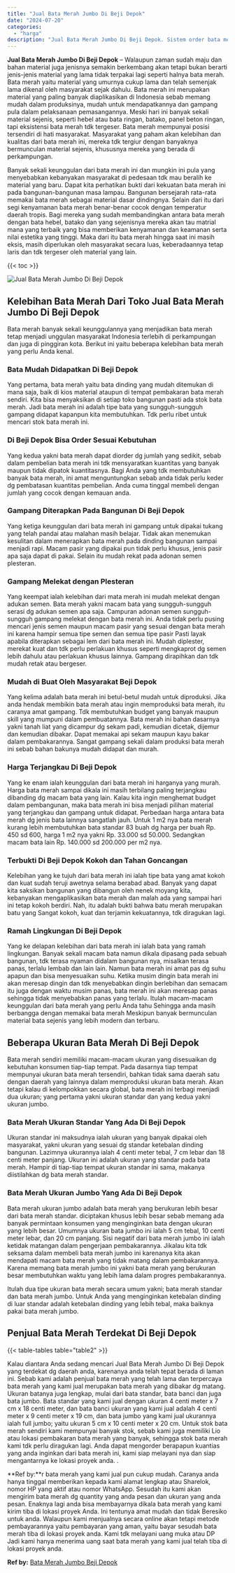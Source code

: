 ```yaml
---
title: "Jual Bata Merah Jumbo Di Beji Depok"
date: "2024-07-20"
categories: 
  - "harga"
description: "Jual Bata Merah Jumbo Di Beji Depok. Sistem order bata merah yang kami jual pun cukup mudah. Caranya anda hanya tinggal memberikan kepada kami alamat lengkap..."
---
```


**Jual Bata Merah Jumbo Di Beji Depok** – Walaupun zaman sudah maju dan bahan material juga jenisnya semakin berkembang akan tetapi bukan berarti jenis-jenis material yang lama tidak terpakai lagi seperti halnya bata merah. Bata merah yaitu material yang umurnya cukup lama dan telah semenjak lama dikenal oleh masyarakat sejak dahulu. Bata merah ini merupakan material yang paling banyak diaplikasikan di Indonesia sebab memang mudah dalam produksinya, mudah untuk mendapatkannya dan gampang pula dalam pelaksanaan pemasangannya. Meski hari ini banyak sekali material sejenis, seperti hebel atau bata ringan, batako, panel beton ringan, tapi eksistensi bata merah tdk tergeser. Bata merah mempunyai posisi tersendiri di hati masyarakat. Masyarakat yang paham akan kelebihan dan kualitas dari bata merah ini, mereka tdk tergiur dengan banyaknya bermunculan material sejenis, khususnya mereka yang berada di perkampungan.

Banyak sekali keunggulan dari bata merah ini dan mungkin ini pula yang menyebabkan kebanyakan masyarakat di pedesaan tdk mau beralih ke material yang baru. Dapat kita perhatikan bukti dari kekuatan bata merah ini pada bangunan-bangunan masa lampau. Bangunan bersejarah rata-rata memakai bata merah sebagai material dasar dindingnya. Selain dari itu dari segi kenyamanan bata merah benar-benar cocok dengan temperatur daerah tropis. Bagi mereka yang sudah membandingkan antara bata merah dengan bata hebel, batako dan yang sejenisnya mereka akan tau matrial mana yang terbaik yang bisa memberikan kenyamanan dan keamanan serta nilai estetika yang tinggi. Maka dari itu bata merah hingga saat ini masih eksis, masih diperlukan oleh masyarakat secara luas, keberadaannya tetap laris dan tdk tergeser oleh material yang lain.

{{< toc >}}

![Jual Bata Merah Jumbo Di Beji Depok](/images/jual-bata-merah-10.png)

## Kelebihan Bata Merah Dari Toko Jual Bata Merah Jumbo Di Beji Depok

Bata merah banyak sekali keunggulannya yang menjadikan bata merah tetap menjadi unggulan masyarakat Indonesia terlebih di perkampungan dan juga di pinggiran kota. Berikut ini yaitu beberapa kelebihan bata merah yang perlu Anda kenal.

### Bata Mudah Didapatkan Di Beji Depok

Yang pertama, bata merah yaitu bata dinding yang mudah ditemukan di mana saja, baik di kios material ataupun di tempat pembakaran bata merah sendiri. Kita bisa menyaksikan di setiap toko bangunan pasti ada stok bata merah. Jadi bata merah ini adalah tipe bata yang sungguh-sungguh gampang didapat kapanpun kita membutuhkan. Tdk perlu ribet untuk mencari stok bata merah ini.

### Di Beji Depok Bisa Order Sesuai Kebutuhan

Yang kedua yakni bata merah dapat diorder dg jumlah yang sedikit, sebab dalam pembelian bata merah ini tdk mensyaratkan kuantitas yang banyak maupun tidak dipatok kuantitasnya. Bagi Anda yang tdk membutuhkan banyak bata merah, ini amat menguntungkan sebab anda tidak perlu keder dg pembatasan kuantitas pembelian. Anda cuma tinggal membeli dengan jumlah yang cocok dengan kemauan anda.

### Gampang Diterapkan Pada Bangunan Di Beji Depok

Yang ketiga keunggulan dari bata merah ini gampang untuk dipakai tukang yang telah pandai atau malahan masih belajar. Tidak akan menemukan kesulitan dalam menerapkan bata merah pada dinding bangunan sampai menjadi rapi. Macam pasir yang dipakai pun tidak perlu khusus, jenis pasir apa saja dapat di pakai. Selain itu mudah rekat pada adonan semen plesteran.

### Gampang Melekat dengan Plesteran

Yang keempat ialah kelebihan dari mata merah ini mudah melekat dengan adukan semen. Bata merah yakni macam bata yang sungguh-sungguh serasi dg adukan semen apa saja. Campuran adonan semen sungguh-sungguh gampang melekat dengan bata merah ini. Anda tidak perlu pusing mencari jenis semen maupun macam pasir yang sesuai dengan bata merah ini karena hampir semua tipe semen dan semua tipe pasir Pasti layak apabila diterapkan sebagai lem dari bata merah ini. Mudah diplester, merekat kuat dan tdk perlu perlakuan khusus seperti mengkaprot dg semen lebih dahulu atau perlakuan khusus lainnya. Gampang dirapihkan dan tdk mudah retak atau bergeser.

### Mudah di Buat Oleh Masyarakat Beji Depok

Yang kelima adalah bata merah ini betul-betul mudah untuk diproduksi. Jika anda hendak membikin bata merah atau ingin memproduksi bata merah, itu caranya amat gampang. Tdk membutuhkan budget yang banyak maupun skill yang mumpuni dalam pembuatannya. Bata merah ini bahan dasarnya yakni tanah liat yang dicampur dg sekam padi, kemudian dicetak, dijemur dan kemudian dibakar. Dapat memakai api sekam maupun kayu bakar dalam pembakarannya. Sangat gampang sekali dalam produksi bata merah ini sebab bahan bakunya mudah didapat dan murah.

### Harga Terjangkau Di Beji Depok

Yang ke enam ialah keunggulan dari bata merah ini harganya yang murah. Harga bata merah sampai dikala ini masih terbilang paling terjangkau dibanding dg macam bata yang lain. Kalau kita ingin menghemat budget dalam pembangunan, maka bata merah ini bisa menjadi pilihan material yang terjangkau dan gampang untuk didapat. Perbedaan harga antara bata merah dg jenis bata lainnya sangatlah jauh. Untuk 1 m2 nya bata merah kurang lebih membutuhkan bata standar 83 buah dg harga per buah Rp. 450 sd 600, harga 1 m2 nya yakni Rp. 33.000 sd 50.000. Sedangkan macam bata lain Rp. 140.000 sd 200.000 per m2 nya.

### Terbukti Di Beji Depok Kokoh dan Tahan Goncangan

Kelebihan yang ke tujuh dari bata merah ini ialah tipe bata yang amat kokoh dan kuat sudah teruji awetnya selama berabad abad. Banyak yang dapat kita saksikan bangunan yang dibangun oleh nenek moyang kita, kebanyakan mengaplikasikan bata merah dan malah ada yang sampai hari ini tetap kokoh berdiri. Nah, itu adalah bukti bahwa batu merah merupakan batu yang Sangat kokoh, kuat dan terjamin kekuatannya, tdk diragukan lagi.

### Ramah Lingkungan Di Beji Depok

Yang ke delapan kelebihan dari bata merah ini ialah bata yang ramah lingkungan. Banyak sekali macam bata namun dikala dipasang pada sebuah bangunan, tdk terasa nyaman didalam bangunan nya, misalkan terasa panas, terlalu lembab dan lain lain. Namun bata merah ini amat pas dg suhu apapun dan bisa menyesuaikan suhu. Ketika musim dingin bata merah ini akan meresap dingin dan tdk menyebabkan dingin berlebihan dan semacam itu juga dengan waktu musim panas, bata merah ini akan meresap panas sehingga tidak menyebabkan panas yang terlalu. Itulah macam-macam keunggulan dari bata merah yang perlu Anda tahu Sehingga anda masih berbangga dengan memakai bata merah Meskipun banyak bermunculan material bata sejenis yang lebih modern dan terbaru.

## Beberapa Ukuran Bata Merah Di Beji Depok

Bata merah sendiri memiliki macam-macam ukuran yang disesuaikan dg kebutuhan konsumen tiap-tiap tempat. Pada dasarnya tiap tempat mempunyai ukuran bata merah tersendiri, bahkan tidak sama daerah satu dengan daerah yang lainnya dalam memproduksi ukuran bata merah. Akan tetapi kalau di kelompokkan secara global, bata merah ini terbagi menjadi dua ukuran; yang pertama yakni ukuran standar dan yang kedua yakni ukuran jumbo.

### Bata Merah Ukuran Standar Yang Ada Di Beji Depok

Ukuran standar ini maksudnya ialah ukuran yang banyak dipakai oleh masyarakat, yakni ukuran yang sesuai dg standar ketebalan dinding bangunan. Lazimnya ukurannya ialah 4 centi meter tebal, 7 cm lebar dan 18 centi meter panjang. Ukuran ini adalah ukuran yang standar pada bata merah. Hampir di tiap-tiap tempat ukuran standar ini sama, makanya diistilahkan dg bata merah standar.

### Bata Merah Ukuran Jumbo Yang Ada Di Beji Depok

Bata merah ukuran jumbo adalah bata merah yang berukuran lebih besar dari bata merah standar. diciptakan khusus lebih besar sebab memang ada banyak permintaan konsumen yang menginginkan bata dengan ukuran yang lebih besar. Umumnya ukuran bata jumbo ini ialah 5 cm tebal, 10 centi meter lebar, dan 20 cm panjang. Sisi negatif dari bata merah jumbo ini ialah ketidak matangan dalam pengerjaan pembakarannya. Jikalau kita tdk seksama dalam membeli bata merah jumbo ini karenanya kita akan mendapati macam bata merah yang tidak matang dalam pembakarannya. Karena memang bata merah jumbo ini yakni bata merah yang berukuran besar membutuhkan waktu yang lebih lama dalam progres pembakarannya.

Itulah dua tipe ukuran bata merah secara umum yakni; bata merah standar dan bata merah jumbo. Untuk Anda yang menginginkan ketebalan dinding di luar standar adalah ketebalan dinding yang lebih tebal, maka baiknya pakai bata merah jumbo.

## Penjual Bata Merah Terdekat Di Beji Depok

{{< table-tables table="table2" >}}

Kalau diantara Anda sedang mencari Jual Bata Merah Jumbo Di Beji Depok yang terdekat dg daerah anda, karenanya anda telah tepat berada di laman ini. Sebab kami adalah penjual bata merah yang telah lama dan terpercaya bata merah yang kami jual merupakan bata merah yang dibakar dg matang. Ukuran batanya juga lengkap, mulai dari bata standar, bata banci dan juga bata jumbo. Bata standar yang kami jual dengan ukuran 4 centi meter x 7 cm x 18 centi meter, dan bata banci ukuran yang kami jual adalah 4 centi meter x 9 centi meter x 19 cm, dan bata jumbo yang kami jual ukurannya ialah full jumbo; yaitu ukuran 5 cm x 10 centi meter x 20 cm. Untuk stok bata merah sendiri kami mempunyai banyak stok, sebab kami juga memiliki Lio atau lokasi pembakaran bata merah yang banyak, sehingga stok bata merah kami tdk perlu diragukan lagi. Anda dapat mengorder berapapun kuantias yang anda inginkan dari bata merah ini, kami siap melayani nya dan siap mengantarnya ke lokasi proyek anda.
.

**Ref by:**r bata merah yang kami jual pun cukup mudah. Caranya anda hanya tinggal memberikan kepada kami alamat lengkap atau Sharelok, nomor HP yang aktif atau nomor WhatsApp. Sesudah itu kami akan mengirim bata merah dg quantity yang anda pesan dan ukuran yang anda pesan. Enaknya lagi anda bisa membayarnya dikala bata merah yang kami kirim tiba di lokasi proyek Anda. Ini tentunya amat mudah dan tidak Beresiko untuk anda. Walaupun kami menjualnya secara online akan tetapi metode pembayarannya yaitu pembayaran yang aman, yaitu bayar sesudah bata merah tiba di lokasi proyek anda. Kami tdk melayani uang muka atau DP Jadi kami hanya menerima uang saat bata merah yang kami jual telah tiba di lokasi proyek anda.

**Ref by:** [Bata Merah Jumbo Beji Depok](https://id.wikipedia.org/wiki/Bata)
